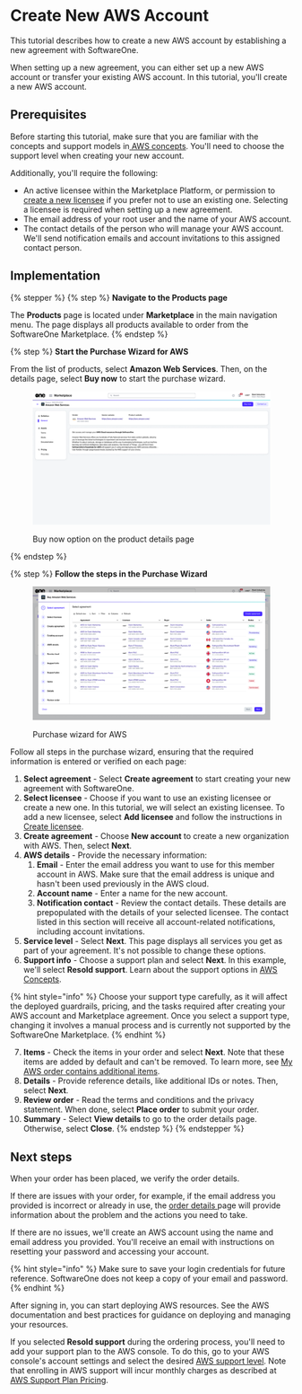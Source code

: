 # Create New AWS Account

This tutorial describes how to create a new AWS account by establishing a new agreement with SoftwareOne.&#x20;

When setting up a new agreement, you can either set up a new AWS account or transfer your existing AWS account. In this tutorial, you'll create a new AWS account.

## Prerequisites <a href="#prerequisites" id="prerequisites"></a>

Before starting this tutorial, make sure that you are familiar with the concepts and support models in[ AWS concepts](../aws-concepts.md). You'll need to choose the support level when creating your new account.

Additionally, you'll require the following:

* An active licensee within the Marketplace Platform, or permission to [create a new licensee](https://docs.platform.softwareone.com/modules-and-features/settings/licensees/create-licensees) if you prefer not to use an existing one. Selecting a licensee is required when setting up a new agreement.
* The email address of your root user and the name of your AWS account.
* The contact details of the person who will manage your AWS account. We'll send notification emails and account invitations to this assigned contact person.&#x20;

## Implementation <a href="#implementation" id="implementation"></a>

{% stepper %}
{% step %}
**Navigate to the Products page**

The **Products** page is located under **Marketplace** in the main navigation menu. The page displays all products available to order from the SoftwareOne Marketplace.
{% endstep %}

{% step %}
**Start the Purchase Wizard for AWS**

From the list of products, select **Amazon Web Services**. Then, on the details page, select **Buy now** to start the purchase wizard.

<figure><img src="../../../.gitbook/assets/aws_productdetails.png" alt=""><figcaption><p>Buy now option on the product details page</p></figcaption></figure>
{% endstep %}

{% step %}
**Follow the steps in the Purchase Wizard**

<figure><img src="../../../.gitbook/assets/aws_purchase_wizard.png" alt=""><figcaption><p>Purchase wizard for AWS</p></figcaption></figure>

Follow all steps in the purchase wizard, ensuring that the required information is entered or verified on each page:

1. **Select agreement** - Select **Create agreement** to start creating your new agreement with SoftwareOne.
2. **Select licensee** - Choose if you want to use an existing licensee or create a new one. In this tutorial, we will select an existing licensee. To add a new licensee, select **Add licensee** and follow the instructions in [Create licensee](../../../modules-and-features/settings/licensees/create-licensees.md).
3. **Create agreement** - Choose **New account** to create a new organization with AWS. Then, select **Next**.
4. **AWS details** - Provide the necessary information:
   1. **Email** - Enter the email address you want to use for this member account in AWS. Make sure that the email address is unique and hasn't been used previously in the AWS cloud.&#x20;
   2. **Account name** - Enter a name for the new account.
   3. **Notification contact** - Review the contact details. These details are prepopulated with the details of your selected licensee. The contact listed in this section will receive all account-related notifications, including account invitations.&#x20;
5. **Service level** - Select **Next**. This page displays all services you get as part of your agreement. It's not possible to change these options.
6. **Support info** - Choose a support plan and select **Next**. In this example, we'll select **Resold support**. Learn about the support options in [AWS Concepts](../aws-concepts.md).

{% hint style="info" %}
Choose your support type carefully, as it will affect the deployed guardrails, pricing, and the tasks required after creating your AWS account and Marketplace agreement. Once you select a support type, changing it involves a manual process and is currently not supported by the SoftwareOne Marketplace.
{% endhint %}

7. **Items** - Check the items in your order and select **Next**. Note that these items are added by default and can't be removed. To learn more, see [My AWS order contains additional items](../faqs/my-aws-order-contains-additional-items.md).
8. **Details** - Provide reference details, like additional IDs or notes. Then, select **Next**.
9. **Review order** - Read the terms and conditions and the privacy statement. When done, select **Place order** to submit your order.
10. **Summary** - Select **View details** to go to the order details page. Otherwise, select **Close**.
{% endstep %}
{% endstepper %}

## Next steps <a href="#next-steps" id="next-steps"></a>

When your order has been placed, we verify the order details.&#x20;

If there are issues with your order, for example, if the email address you provided is incorrect or already in use, the [order details](../../../modules-and-features/marketplace/orders/#subscription-details)[ ](https://docs.platform.softwareone.com/modules-and-features/marketplace/orders#subscription-details)page will provide information about the problem and the actions you need to take.&#x20;

If there are no issues, we'll create an AWS account using the name and email address you provided. You'll receive an email with instructions on resetting your password and accessing your account.

{% hint style="info" %}
Make sure to save your login credentials for future reference. SoftwareOne does not keep a copy of your email and password.
{% endhint %}

After signing in, you can start deploying AWS resources. See the AWS documentation and best practices for guidance on deploying and managing your resources.&#x20;

If you selected **Resold support** during the ordering process, you'll need to add your support plan to the AWS console. To do this, go to your AWS console's account settings and select the desired [AWS support level](https://docs.aws.amazon.com/awssupport/latest/user/aws-support-plans.html). Note that enrolling in AWS support will incur monthly charges as described at [AWS Support Plan Pricing](https://aws.amazon.com/premiumsupport/pricing/).
